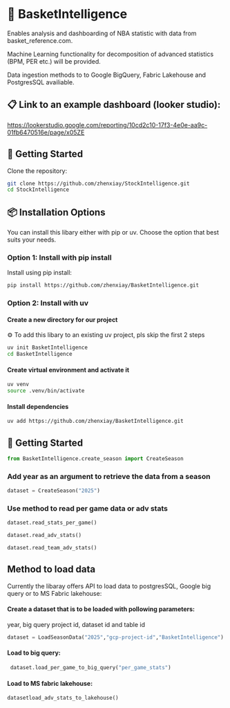 # 🏀 BasketIntelligence

Enables analysis and dashboarding of NBA statistic with data from basket_reference.com.

Machine Learning functionality for decomposition of advanced statistics (BPM, PER etc.) will be provided.

Data ingestion methods to to Google BigQuery, Fabric Lakehouse and PostgresSQL availiable.

## 📋 Link to an example dashboard (looker studio):
https://lookerstudio.google.com/reporting/10cd2c10-17f3-4e0e-aa9c-01fb6470516e/page/x05ZE

## 🚀 Getting Started

Clone the repository:

```bash
git clone https://github.com/zhenxiay/StockIntelligence.git
cd StockIntelligence
```

## 📦 Installation Options

You can install this libary either with pip or uv. Choose the option that best suits your needs.

### Option 1: Install with pip install

Install using pip install:

```bash
pip install https://github.com/zhenxiay/BasketIntelligence.git
```

### Option 2: Install with uv

#### Create a new directory for our project

⚙️ To add this libary to an existing uv project, pls skip the first 2 steps

```bash
uv init BasketIntelligence
cd BasketIntelligence
```

#### Create virtual environment and activate it

```bash
uv venv
source .venv/bin/activate
```

#### Install dependencies
```bash
uv add https://github.com/zhenxiay/BasketIntelligence.git
```

## 🚀 Getting Started
```python
from BasketIntelligence.create_season import CreateSeason
```
### Add year as an argument to retrieve the data from a season

```python
dataset = CreateSeason("2025")
```

### Use method to read per game data or adv stats

```python
dataset.read_stats_per_game()

dataset.read_adv_stats()

dataset.read_team_adv_stats()
```

 ## Method to load data
 
 Currently the libaray offers API to load data to postgresSQL, Google big query or to MS Fabric lakehouse:
 
 #### Create a dataset that is to be loaded with pollowing parameters:
 
 year, big query project id, dataset id and table id

 ```python
 dataset = LoadSeasonData("2025","gcp-project-id","BasketIntelligence")
```
 
 #### Load to big query:
 
 
```python
 dataset.load_per_game_to_big_query("per_game_stats")
```
 
 #### Load to MS fabric lakehouse:
 
 ```python
 datasetload_adv_stats_to_lakehouse()
 ```
